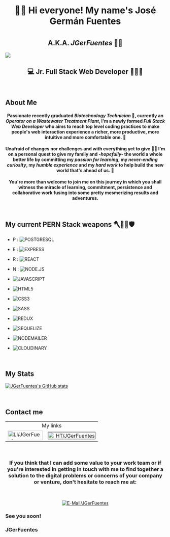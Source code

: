 <h1 align="center" > 👋🏼 Hi everyone! My name's <strong>José Germán Fuentes</strong> <h1>

<h2 align="center"> A.K.A. <strong><em>JGerFuentes</em></strong> 🤘🏼 </h2>

<img src="https://imgur.com/wbC5qJW.png" ><img/>



<h2 align="center"><strong> 💻 Jr. Full Stack Web Developer 👨🏻‍💻 </strong></h2>

<br/>

## About Me

#### <p align="center">Passionate recently graduated <strong><em>Biotechnology Technician</strong></em> 🧬, currently an <b><em>Operator on a Wastewater Treatment Plant</b></em>, I'm a newly formed <em>Full Stack Web Developer</em> who aims to reach top level coding practices to make people's web interaction experience a richer, more productive, more intuitive and more comfortable one. 🚀

#### <p align="center">Unafraid of changes nor challenges and with everything yet to give 💪🏼 I'm on a personal quest to give my family and <i>-hopefully-</i> the world a whole better life by committing my <b><i>passion for learning</b></i>, my <b><i>never-ending curiosity</b></i>, my <b><i>humble experience</b></i> and my <b><i>hard work</b></i> to help build the new world that's ahead of us. 🌌</p>

<p align="center"><b>You're more than welcome to join me on this journey in which you shall witness the miracle of learning, commitment, persistence and collaborative work fusing into some pretty mesmerizing results and adventures.</b></p>

<br/>

## My current PERN Stack weapons 🪓🧔🏽🛡
<!-- - <img width="35" height="30" src="https://i.imgur.com/waXSNHF.png" title="js_logo" alt="js_logo" />
- <img width="45" height="40" src="https://i.imgur.com/y6flhRy.png" title="html_logo" alt="html_logo" />
- <img width="34" height="40" src="https://i.imgur.com/0kSPhDm.png" title="css_logo" alt="css_logo" />
- <img width="45" height="30" src="https://i.imgur.com/wLyjRAI.png" title="sass_logo" alt="sass_logo" />
- <img width="33" height="30" src="https://i.imgur.com/qZGgdmv.png" title="react_logo" alt="react_logo" />
- <img width="100" height="30" src="https://i.imgur.com/4j4J7sL.png" title="redux_logo" alt="redux_logo" />
- <img width="95" height="50" src="https://i.imgur.com/acLgwdD.png" title="nodejs_logo" alt="nodejs_logo" />
- <img width="100" height="35" src="https://i.imgur.com/LcWGWHX.png" title="express_logo" alt="express_logo" />
- <img width="100" height="35" src="https://imgur.com/kMRrUbX.png" title="sequelize_logo" alt="sequelize_logo" />
- <img width="100" height="50" src="https://i.imgur.com/yNGQH6S.png" title="postgres_logo" alt="postgres_logo" /> -->


- P : ![POSTGRESQL](https://img.shields.io/badge/-POSTGRESQL-9c9fa0?style=for-the-badge&logo=POSTGRESQL)

- E : ![EXPRESS](https://img.shields.io/badge/-EXPRESS-9c9fa0?style=for-the-badge&logo=EXPRESS)

- R : ![REACT](https://img.shields.io/badge/-REACT-9c9fa0?style=for-the-badge&logo=REACT)

- N : ![NODE.JS](https://img.shields.io/badge/-NODE.JS-9c9fa0?style=for-the-badge&logo=NODE.JS)

- ![JAVASCRIPT](https://img.shields.io/badge/-JAVASCRIPT-9c9fa0?style=for-the-badge&logo=JAVASCRIPT)

- ![HTML5](https://img.shields.io/badge/-html5-9c9fa0?style=for-the-badge&logo=html5)

- ![CSS3](https://img.shields.io/badge/-CSS3-9c9fa0?style=for-the-badge&logo=CSS3)

- ![SASS](https://img.shields.io/badge/-SASS-9c9fa0?style=for-the-badge&logo=SASS)

- ![REDUX](https://img.shields.io/badge/-REDUX-9c9fa0?style=for-the-badge&logo=REDUX)

- ![SEQUELIZE](https://img.shields.io/badge/-SEQUELIZE-9c9fa0?style=for-the-badge&logo=SEQUELIZE)

- ![NODEMAILER](https://img.shields.io/badge/-NODEMAILER-9c9fa0?style=for-the-badge&logo=NODEMAILER)

- ![CLOUDINARY](https://img.shields.io/badge/-CLOUDINARY-9c9fa0?style=for-the-badge&logo=CLOUDINARY)

<br/>

## My Stats

[![JGerFuentes's GitHub stats](https://github-readme-stats.vercel.app/api?username=JGerFuentes)](https://github.com/anuraghazra/github-readme-stats) 

<br/>

## Contact me

<table align="center">
    <tr align="center">
        <td colspan="2" align="center">
            My links
        </td>
    </tr>
    <tr align="center">
        <td align="left">
            <a href="https://www.linkedin.com/in/JGerFuentes" target="_blank"><img width="110" height="30" src="https://i.imgur.com/ZPBNQmf.png" title="LI/JGerFuentes"/>
        </td>
        <td align="right">
            <a href="" target="_blank"><img width="150" height="23" src="https://imgur.com/2xQJqZA.png" title="HT/JGerFuentes"/>
        </td>
    </tr>
</table>

<br/>

### <p align="center"><b> If you think that I can add some value to your work team or if you're interested in getting in touch with me to find together a solution to the digital problems or concerns of your company or venture, don't hesitate to reach me at:</b></p>
<br/>

<p align="center"> <a href="jger_fuentes@outlook.com" target="_blank"><img src="https://img.shields.io/badge/Microsoft%20Outlook-jger__fuentes@outlook.com-blue?style=flat-square&logo=MicrosoftOutlook" title="E-Mail/JGerFuentes"/></a>
</p>

### See you soon!
### JGerFuentes
